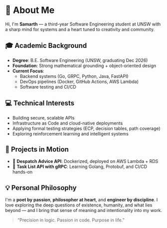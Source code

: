 # 👋 About Me

Hi, I'm **Samarth** — a third-year Software Engineering student at UNSW with a sharp mind for systems and a heart tuned to creativity and community.

## 🎓 Academic Background

- **Degree**: B.E. Software Engineering (UNSW, graduating Dec 2026)
- **Foundation**: Strong mathematical grounding + object-oriented design
- **Current Focus**:  
  - Backend systems (Go, GRPC, Python, Java, FastAPI)
  - DevOps pipelines (Docker, GitHub Actions, AWS Lambda)
  - Software testing and CI/CD

## 💻 Technical Interests

- Building secure, scalable APIs
- Infrastructure as Code and cloud-native deployments
- Applying formal testing strategies (ECP, decision tables, path coverage)
- Exploring reinforcement learning and intelligent systems

## 🚀 Projects in Motion

- 🧭 **Despatch Advice API**: Dockerized, deployed on AWS Lambda + RDS  
- 🔁 **Task List API with gRPC**: Learning Golang, Protobuf, and CI/CD hands-on  

## 💡 Personal Philosophy

I'm a **poet by passion**, **philosopher at heart**, and **engineer by discipline**. I love exploring the deep questions of existence, humanity, and what lies beyond — and I bring that sense of meaning and intentionality into my work.



> “Precision in logic. Passion in code. Purpose in life.”  
